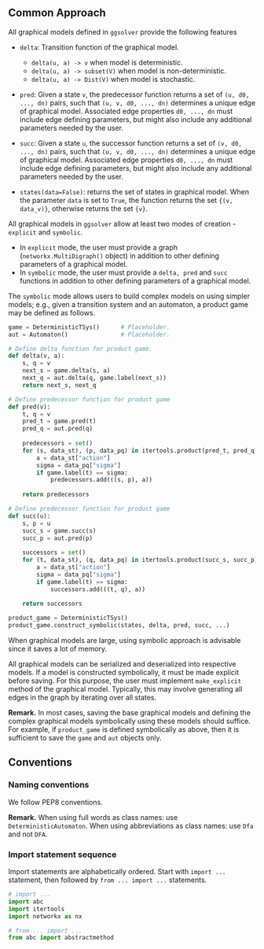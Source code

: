 ## Common Approach

All graphical models defined in `ggsolver` provide the following features

* `delta`: Transition function of the graphical model. 	
  * `delta(u, a) -> v` when model is deterministic.
  * `delta(u, a) -> subset(V)` when model is non-deterministic.
  * `delta(u, a) -> Dist(V)` when model is stochastic.

* `pred`: Given a state `v`, the predecessor function returns a set of `(u, d0, ..., dn)` pairs, such that `(u, v, d0, ..., dn)` determines a unique edge of graphical model. Associated edge properties `d0, ..., dn` must include edge defining parameters, but might also include any additional parameters needed by the user.
* `succ`: Given a state `u`, the successor function returns a set of `(v, d0, ..., dn)` pairs, such that `(u, v, d0, ..., dn)` determines a unique edge of graphical model. Associated edge properties `d0, ..., dn` must include edge defining parameters, but might also include any additional parameters needed by the user.

* `states(data=False)`: returns the set of states in graphical model. When the parameter `data` is set to `True`, the function returns the set `{(v, data_v)}`, otherwise returns the set `{v}`. 

  

All graphical models in `ggsolver` allow at least two modes of creation - `explicit` and `symbolic`. 

* In `explicit` mode, the user must provide a graph (`networkx.MultiDigraph()` object) in addition to other defining parameters of a graphical model. 
* In `symbolic` mode, the user must provide a `delta, pred` and `succ` functions in addition to other defining parameters of a graphical model. 



The `symbolic` mode allows users to build complex models on using simpler models; e.g., given a transition system and an automaton, a product game may be defined as follows. 

```python
game = DeterministicTSys()		# Placeholder.
aut = Automaton()				# Placeholder.

# Define delta function for product game.
def delta(v, a):
	s, q = v
    next_s = game.delta(s, a)
    next_q = aut.delta(q, game.label(next_s))
    return next_s, next_q

# Define predecessor function for product game
def pred(v):
    t, q = v
    pred_t = game.pred(t)
    pred_q = aut.pred(q)
    
    predecessors = set()
    for (s, data_st), (p, data_pq) in itertools.product(pred_t, pred_q):
        a = data_st["action"]
        sigma = data_pq["sigma"]
        if game.label(t) == sigma:
            predecessors.add(((s, p), a))
	
    return predecessors

# Define predecessor function for product game
def succ(u):
    s, p = u
    succ_s = game.succ(s)
    succ_p = aut.pred(p)
    
    successors = set()
    for (t, data_st), (q, data_pq) in itertools.product(succ_s, succ_p):
        a = data_st["action"]
        sigma = data_pq["sigma"]
        if game.label(t) == sigma:
            successors.add(((t, q), a))
	
    return successors

product_game = DeterministicTSys()
product_game.construct_symbolic(states, delta, pred, succ, ...)		
```

When graphical models are large, using symbolic approach is advisable since it saves a lot of memory. 



All graphical models can be serialized and deserialized into respective models. If a model is constructed symbolically, it must be made explicit before saving. For this purpose, the user must implement `make_explicit` method of the graphical model. Typically, this may involve generating all edges in the graph by iterating over all states. 

**Remark.** In most cases, saving the base graphical models and defining the complex graphical models symbolically using these models should suffice. For example, if `product_game` is defined symbolically as above, then it is sufficient to save the `game` and `aut` objects only. 





## Conventions

### Naming conventions

We follow PEP8 conventions. 



**Remark.** When using full words as class names: use `DeterministicAutomaton`. When using abbreviations as class names: use `Dfa` and not `DFA`. 





### Import statement sequence

Import statements are alphabetically ordered. Start with `import ...` statement, then followed by `from ... import ...` statements. 

```python
# import ... 
import abc
import itertools
import networkx as nx

# from ... import ... 
from abc import abstractmethod
```

